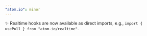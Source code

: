 ```yaml
---
"atom.io": minor
---
```


✨ Realtime hooks are now available as direct imports, e.g., `import { usePull } from "atom.io/realtime"`.
